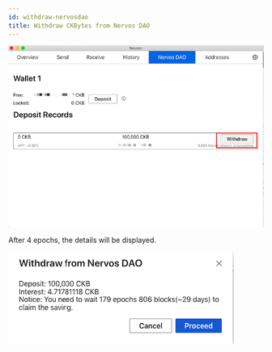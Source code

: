 ```yaml
---
id: withdraw-nervosdao
title: Withdraw CKBytes from Nervos DAO
---
```


<img src="../assets/getting-started/withdraw1.png" width = "600"/>

After 4 epochs, the details will be displayed.

<img src="../assets/getting-started//withdraw2.png"/>

